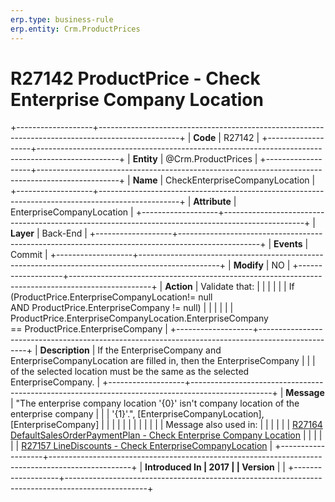 ```yaml
---
erp.type: business-rule
erp.entity: Crm.ProductPrices
---
```


# R27142 ProductPrice - Check Enterprise Company Location
+-------------------+--------------------------------------------------------------------------------------------------+
| **Code**          | R27142                                                                                           |
+-------------------+--------------------------------------------------------------------------------------------------+
| **Entity**        | @Crm.ProductPrices                                                                                     |
+-------------------+--------------------------------------------------------------------------------------------------+
| **Name**          | CheckEnterpriseCompanyLocation                                                                   |
+-------------------+--------------------------------------------------------------------------------------------------+
| **Attribute**     | EnterpriseCompanyLocation                                                                        |
+-------------------+--------------------------------------------------------------------------------------------------+
| **Layer**         | Back-End                                                                                         |
+-------------------+--------------------------------------------------------------------------------------------------+
| **Events**        | Commit                                                                                           |
+-------------------+--------------------------------------------------------------------------------------------------+
| **Modify**        | NO                                                                                               |
+-------------------+--------------------------------------------------------------------------------------------------+
| **Action**        | Validate that:                                                                                   |
|                   |                                                                                                  |
|                   | If (ProductPrice.EnterpriseCompanyLocation!= null AND ProductPrice.EnterpriseCompany != null)    |
|                   |                                                                                                  |
|                   | ProductPrice.EnterpriseCompanyLocation.EnterpriseCompany == ProductPrice.EnterpriseCompany       |
+-------------------+--------------------------------------------------------------------------------------------------+
| **Description**   | If the EnterpriseCompany and EnterpriseCompanyLocation are filled in, then the EnterpriseCompany |
|                   | of the selected location must be the same as the selected EnterpriseCompany.                     |
+-------------------+--------------------------------------------------------------------------------------------------+
| **Message**       | \"The enterprise company location \'{0}\' isn\'t company location of the enterprise company      |
|                   | \'{1}\'.\", \[EnterpriseCompanyLocation\], \[EnterpriseCompany\]                                 |
|                   |                                                                                                  |
|                   |                                                                                                  |
|                   |                                                                                                  |
|                   | Message also used in:                                                                            |
|                   |                                                                                                  |
|                   | [R27164 DefaultSalesOrderPaymentPlan - Check Enterprise Company Location](R27164.md)             |
|                   |                                                                                                  |
|                   | [R27157 LineDiscounts - Check EnterpriseCompanyLocation](R27157.md)                              |
+-------------------+--------------------------------------------------------------------------------------------------+
| **Introduced In   | 2017                                                                                             |
| Version**         |                                                                                                  |
+-------------------+--------------------------------------------------------------------------------------------------+

  

  

  

